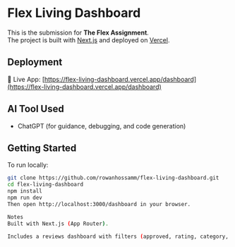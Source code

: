 # Flex Living Dashboard

This is the submission for **The Flex Assignment**.  
The project is built with [Next.js](https://nextjs.org) and deployed on [Vercel](https://vercel.com).

## Deployment
🔗 Live App: [https://flex-living-dashboard.vercel.app/dashboard](https://flex-living-dashboard.vercel.app/dashboard)

## AI Tool Used
- ChatGPT (for guidance, debugging, and code generation)

## Getting Started

To run locally:

```bash
git clone https://github.com/rowanhossamm/flex-living-dashboard.git
cd flex-living-dashboard
npm install
npm run dev
Then open http://localhost:3000/dashboard in your browser.

Notes
Built with Next.js (App Router).

Includes a reviews dashboard with filters (approved, rating, category, date range) and the ability to approve/unapprove reviews directly.

